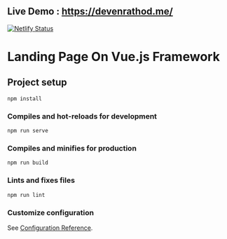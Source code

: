 
## Live Demo : https://devenrathod.me/
[![Netlify Status](https://api.netlify.com/api/v1/badges/1d67bf8d-40c9-4d45-99e6-b0db730318b0/deploy-status)](https://app.netlify.com/sites/devenrathod/deploys)

# Landing Page On Vue.js Framework

## Project setup
```
npm install
```

### Compiles and hot-reloads for development
```
npm run serve
```

### Compiles and minifies for production
```
npm run build
```

### Lints and fixes files
```
npm run lint
```

### Customize configuration
See [Configuration Reference](https://cli.vuejs.org/config/).
